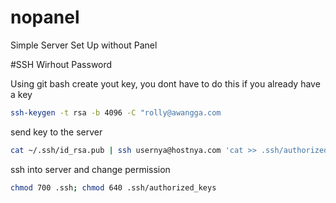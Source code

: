 # nopanel
Simple Server Set Up without Panel

#SSH Wirhout Password

Using git bash create yout key, you dont have to do this if you already have a key
```sh
ssh-keygen -t rsa -b 4096 -C "rolly@awangga.com
```

send key to the server
```sh
cat ~/.ssh/id_rsa.pub | ssh usernya@hostnya.com 'cat >> .ssh/authorized_keys'
```

ssh into server and change permission
```sh
chmod 700 .ssh; chmod 640 .ssh/authorized_keys
```